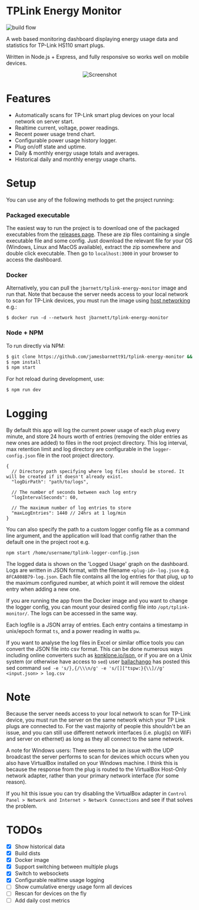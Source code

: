 # TPLink Energy Monitor

![build flow](https://github.com/lumpi2k/tplink-energy-monitor/actions/workflows/build.yml/badge.svg)

A web based monitoring dashboard displaying energy usage data and statistics for TP-Link HS110 smart plugs.

Written in Node.js + Express, and fully responsive so works well on mobile devices.

<p align="center">
  <img alt="Screenshot" src="https://jamesbarnett.io/files/tplink-monitor/screenshots/em-res.png">
</p>

# Features
- Automatically scans for TP-Link smart plug devices on your local network on server start.
- Realtime current, voltage, power readings.
- Recent power usage trend chart.
- Configurable power usage history logger.
- Plug on/off state and uptime.
- Daily & monthly energy usage totals and averages.
- Historical daily and monthly energy usage charts.

# Setup
You can use any of the following methods to get the project running:

### Packaged executable
The easiest way to run the project is to download one of the packaged executables from the [releases page](https://github.com/jamesbarnett91/tplink-monitor/releases). These are zip files containing a single executable file and some config. Just download the relevant file for your OS (Windows, Linux and MacOS available), extract the zip somewhere and double click executable. Then go to `localhost:3000` in your browser to access the dashboard.

### Docker
Alternatively, you can pull the `jbarnett/tplink-energy-monitor` image and run that.
Note that because the server needs access to your local network to scan for TP-Link devices, you must run the image using [host networking](https://docs.docker.com/network/host/) e.g.:
```
$ docker run -d --network host jbarnett/tplink-energy-monitor
```

### Node + NPM

To run directly via NPM:
```sh
$ git clone https://github.com/jamesbarnett91/tplink-energy-monitor && cd tplink-energy-monitor
$ npm install
$ npm start
```
For hot reload during development, use:

```sh
$ npm run dev
```

# Logging
By default this app will log the current power usage of each plug every minute, and store 24 hours worth of entries (removing the older entries as new ones are added) to files in the root project directory. This log interval, max retention limit and log directory are configurable in the `logger-config.json` file in the root project directory.
```
{
  // Directory path specifying where log files should be stored. It will be created if it doesn't already exist.
  "logDirPath": "path/to/logs",

  // The number of seconds between each log entry
  "logIntervalSeconds": 60,

  // The maximum number of log entries to store
  "maxLogEntries": 1440 // 24hrs at 1 log/min
}
```

You can also specify the path to a custom logger config file as a command line argument, and the application will load that config rather than the default one in the project root e.g.
```
npm start /home/username/tplink-logger-config.json
```

The logged data is shown on the 'Logged Usage' graph on the dashboard.
Logs are written in JSON format, with the filename `<plug-id>-log.json` e.g. `8FCA808B79-log.json`. Each file contains all the log entries for that plug, up to the maximum configured number, at which point it will remove the oldest entry when adding a new one.

If you are running the app from the Docker image and you want to change the logger config, you can mount your desired config file into `/opt/tplink-monitor/`. The logs can be accessed in the same way.

Each logfile is a JSON array of entries. Each entry contains a timestamp in unix/epoch format `ts`, and a power reading in watts `pw`.

If you want to analyse the log files in Excel or similar office tools you can convert the JSON file into csv format. This can be done numerous ways including online converters such as [konklone.io/json](https://konklone.io/json/), or if you are on a Unix system (or otherwise have access to `sed`) user [ballachango](https://github.com/jamesbarnett91/tplink-energy-monitor/issues/6#issuecomment-433663873) has posted this sed command `sed -e 's/},{/\\\n/g' -e 's/[]["tspw:}{\\]//g' <input.json> > log.csv`

# Note
Because the server needs access to your local network to scan for TP-Link device, you must run the server on the same network which your TP Link plugs are connected to. For the vast majority of people this shouldn't be an issue, and you can still use different network interfaces (i.e. plug(s) on WiFi and server on ethernet) as long as they all connect to the same network.

A note for Windows users: There seems to be an issue with the UDP broadcast the server performs to scan for devices which occurs when you also have VirtualBox installed on your Windows machine. I think this is because the response from the plug is routed to the VirtualBox Host-Only network adapter, rather than your primary network interface (for some reason).

If you hit this issue you can try disabling the VirtualBox adapter in `Control Panel > Network and Internet > Network Connections` and see if that solves the problem.

# TODOs
- [x] Show historical data
- [x] Build dists
- [x] Docker image
- [x] Support switching between multiple plugs
- [x] Switch to websockets
- [x] Configurable realtime usage logging
- [ ] Show cumulative energy usage form all devices
- [ ] Rescan for devices on the fly
- [ ] Add daily cost metrics
